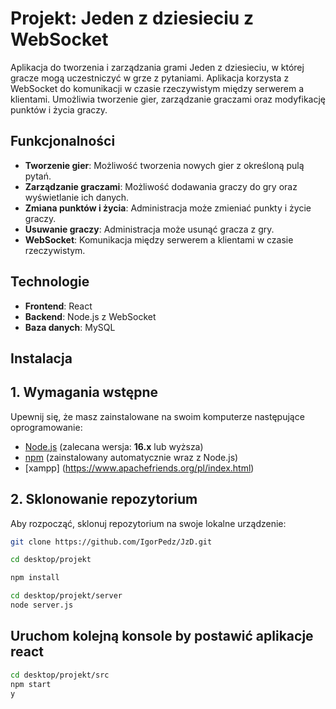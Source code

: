 # Projekt: Jeden z dziesieciu z WebSocket

Aplikacja do tworzenia i zarządzania grami Jeden z dziesieciu, w której gracze mogą uczestniczyć w grze z pytaniami. Aplikacja korzysta z WebSocket do komunikacji w czasie rzeczywistym między serwerem a klientami. Umożliwia tworzenie gier, zarządzanie graczami oraz modyfikację punktów i życia graczy.

## Funkcjonalności

- **Tworzenie gier**: Możliwość tworzenia nowych gier z określoną pulą pytań.
- **Zarządzanie graczami**: Możliwość dodawania graczy do gry oraz wyświetlanie ich danych.
- **Zmiana punktów i życia**: Administracja może zmieniać punkty i życie graczy.
- **Usuwanie graczy**: Administracja może usunąć gracza z gry.
- **WebSocket**: Komunikacja między serwerem a klientami w czasie rzeczywistym.

## Technologie

- **Frontend**: React
- **Backend**: Node.js z WebSocket
- **Baza danych**: MySQL

## Instalacja

## 1. Wymagania wstępne

Upewnij się, że masz zainstalowane na swoim komputerze następujące oprogramowanie:

- [Node.js](https://nodejs.org/) (zalecana wersja: **16.x** lub wyższa)
- [npm](https://www.npmjs.com/) (zainstalowany automatycznie wraz z Node.js)
- [xampp] (https://www.apachefriends.org/pl/index.html)

## 2. Sklonowanie repozytorium

Aby rozpocząć, sklonuj repozytorium na swoje lokalne urządzenie:
```bash
git clone https://github.com/IgorPedz/JzD.git

cd desktop/projekt

npm install

cd desktop/projekt/server
node server.js
```
## Uruchom kolejną konsole by postawić aplikacje react
```bash
cd desktop/projekt/src
npm start
y
```
